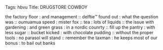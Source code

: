 Tags: hbvu
Title: DRUGSTORE COWBOY
  
the factory floor : and management :: delftie™ found out : what the question was :: oumuamua speed : mister fox :: tea : lots of liquids :: the issue with gardening : and green grass : in a nordic counrty :: fill up the pantry : with less sugar :: bucket kicked : with chocolate pudding :: without the proper tools : no parasol will stand :: remember the taxman : he keeps most of our bonus : to bail out banks